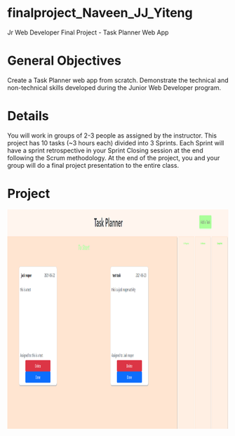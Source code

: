 # finalproject_Naveen_JJ_Yiteng
Jr Web Developer Final Project - Task Planner Web App

# General Objectives
Create a Task Planner web app from scratch.
Demonstrate the technical and non-technical skills developed during the Junior Web Developer program.

# Details
You will work in groups of 2-3 people as assigned by the instructor.
This project has 10 tasks (~3 hours each) divided into 3 Sprints.
Each Sprint will have a sprint retrospective in your Sprint Closing session at the end following the Scrum methodology.
At the end of the project, you and your group will do a final project presentation to the entire class.

# Project

<img src="taskPlanner.PNG" height = "500"/>
